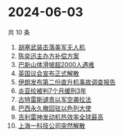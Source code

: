 # 2024-06-03

共 10 条

<!-- BEGIN ZHIHUSEARCH -->
<!-- 最后更新时间 Mon Jun 03 2024 03:05:28 GMT+0800 (China Standard Time) -->
1. [胡塞武装击落美军无人机](https://www.zhihu.com/search?q=胡塞武装击落美军无人机)
1. [陈奕迅主办方补偿方案](https://www.zhihu.com/search?q=陈奕迅主办方补偿方案)
1. [巴新山体滑坡超2000人遇难](https://www.zhihu.com/search?q=巴新山体滑坡超2000人遇难)
1. [英国议会宣布正式解散](https://www.zhihu.com/search?q=英国议会宣布正式解散)
1. [伊朗发布第二份直升机事故调查报告](https://www.zhihu.com/search?q=伊朗发布第二份直升机事故调查报告)
1. [炎亚纶被判7个月缓刑3年](https://www.zhihu.com/search?q=炎亚纶被判7个月缓刑3年)
1. [古特雷斯谴责以军空袭拉法](https://www.zhihu.com/search?q=古特雷斯谴责以军空袭拉法)
1. [巴西永久撤回驻以色列大使](https://www.zhihu.com/search?q=巴西永久撤回驻以色列大使)
1. [吉利雷神发动机热效率全球最高](https://www.zhihu.com/search?q=吉利雷神发动机热效率全球最高)
1. [上海一科技公司突然解散](https://www.zhihu.com/search?q=上海一科技公司突然解散)
<!-- END ZHIHUSEARCH -->
